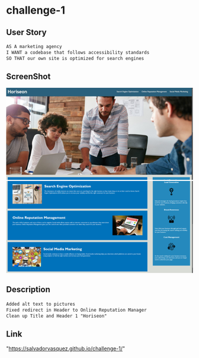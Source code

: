 # challenge-1

## User Story

```
AS A marketing agency
I WANT a codebase that follows accessibility standards
SO THAT our own site is optimized for search engines
```
## ScreenShot

![alt text](Assets/Screenshots/image-01.jpg)
![alt text](Assets/Screenshots/image.png)

## Description

```
Added alt text to pictures
Fixed redirect in Header to Online Reputation Manager
Clean up Title and Header 1 "Horiseon"
```
## Link
"https://salvadorvasquez.github.io/challenge-1/"